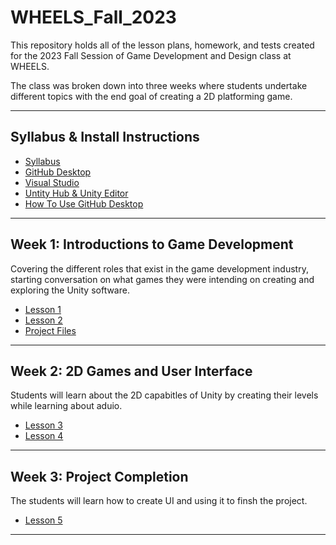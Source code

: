 # WHEELS_Fall_2023

This repository holds all of the lesson plans, homework, and tests created for the 2023 Fall Session of Game Development and Design class at WHEELS.
 
The class was broken down into three weeks where students undertake different topics with the end goal of creating a 2D platforming game. 

- - - -

## Syllabus & Install Instructions ##

* [Syllabus]()
* [GitHub Desktop]()
* [Visual Studio]()
* [Untity Hub & Unity Editor]()
* [How To Use GitHub Desktop](https://www.youtube.com/watch?v=4HPUHxDMT2c)

- - - -

## Week 1: Introductions to Game Development  ##
Covering the different roles that exist in the game development industry, starting conversation on what games they were intending on creating and exploring the Unity software.

* [Lesson 1]()
* [Lesson 2]()
* [Project Files]()

- - - -


## Week 2: 2D Games and User Interface ##
Students will learn about the 2D capabitles of Unity by creating their levels while learning about aduio. 

* [Lesson 3]()
* [Lesson 4]()

- - - -

## Week 3: Project Completion ##
The students will learn how to create UI and using it to finsh the project.

* [Lesson 5]()
  
- - - -
